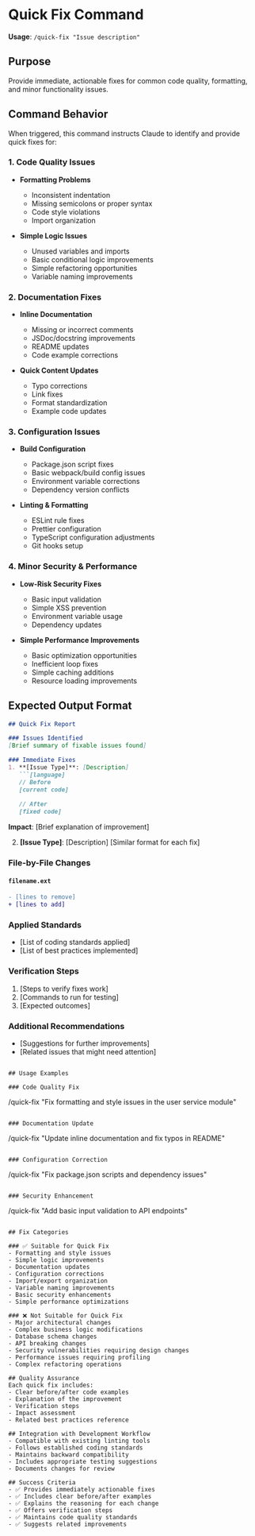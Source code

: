 # Quick Fix Command

**Usage**: `/quick-fix "Issue description"`

## Purpose
Provide immediate, actionable fixes for common code quality, formatting, and minor functionality issues.

## Command Behavior
When triggered, this command instructs Claude to identify and provide quick fixes for:

### 1. Code Quality Issues
- **Formatting Problems**
  - Inconsistent indentation
  - Missing semicolons or proper syntax
  - Code style violations
  - Import organization
  
- **Simple Logic Issues**
  - Unused variables and imports
  - Basic conditional logic improvements
  - Simple refactoring opportunities
  - Variable naming improvements

### 2. Documentation Fixes
- **Inline Documentation**
  - Missing or incorrect comments
  - JSDoc/docstring improvements
  - README updates
  - Code example corrections
  
- **Quick Content Updates**
  - Typo corrections
  - Link fixes
  - Format standardization
  - Example code updates

### 3. Configuration Issues
- **Build Configuration**
  - Package.json script fixes
  - Basic webpack/build config issues
  - Environment variable corrections
  - Dependency version conflicts
  
- **Linting & Formatting**
  - ESLint rule fixes
  - Prettier configuration
  - TypeScript configuration adjustments
  - Git hooks setup

### 4. Minor Security & Performance
- **Low-Risk Security Fixes**
  - Basic input validation
  - Simple XSS prevention
  - Environment variable usage
  - Dependency updates
  
- **Simple Performance Improvements**
  - Basic optimization opportunities
  - Inefficient loop fixes
  - Simple caching additions
  - Resource loading improvements

## Expected Output Format

```markdown
## Quick Fix Report

### Issues Identified
[Brief summary of fixable issues found]

### Immediate Fixes
1. **[Issue Type]**: [Description]
   ```[language]
   // Before
   [current code]
   
   // After  
   [fixed code]
   ```
   **Impact**: [Brief explanation of improvement]

2. **[Issue Type]**: [Description]
   [Similar format for each fix]

### File-by-File Changes
#### `filename.ext`
```diff
- [lines to remove]
+ [lines to add]
```

### Applied Standards
- [List of coding standards applied]
- [List of best practices implemented]

### Verification Steps
1. [Steps to verify fixes work]
2. [Commands to run for testing]
3. [Expected outcomes]

### Additional Recommendations
- [Suggestions for further improvements]
- [Related issues that might need attention]
```

## Usage Examples

### Code Quality Fix
```
/quick-fix "Fix formatting and style issues in the user service module"
```

### Documentation Update
```
/quick-fix "Update inline documentation and fix typos in README"
```

### Configuration Correction
```
/quick-fix "Fix package.json scripts and dependency issues"
```

### Security Enhancement
```
/quick-fix "Add basic input validation to API endpoints"
```

## Fix Categories

### ✅ Suitable for Quick Fix
- Formatting and style issues
- Simple logic improvements
- Documentation updates
- Configuration corrections
- Import/export organization
- Variable naming improvements
- Basic security enhancements
- Simple performance optimizations

### ❌ Not Suitable for Quick Fix
- Major architectural changes
- Complex business logic modifications
- Database schema changes
- API breaking changes
- Security vulnerabilities requiring design changes
- Performance issues requiring profiling
- Complex refactoring operations

## Quality Assurance
Each quick fix includes:
- Clear before/after code examples
- Explanation of the improvement
- Verification steps
- Impact assessment
- Related best practices reference

## Integration with Development Workflow
- Compatible with existing linting tools
- Follows established coding standards
- Maintains backward compatibility
- Includes appropriate testing suggestions
- Documents changes for review

## Success Criteria
- ✅ Provides immediately actionable fixes
- ✅ Includes clear before/after examples
- ✅ Explains the reasoning for each change
- ✅ Offers verification steps
- ✅ Maintains code quality standards
- ✅ Suggests related improvements
